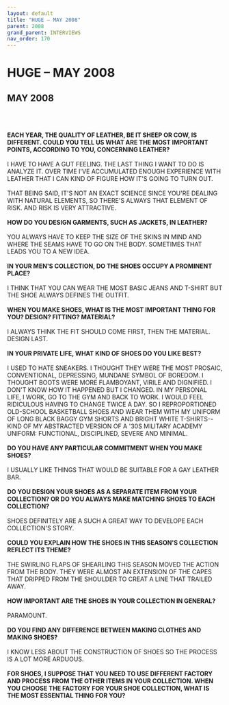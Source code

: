 ```yaml
---
layout: default
title: "HUGE – MAY 2008"
parent: 2008
grand_parent: INTERVIEWS
nav_order: 170
---
```


# HUGE – MAY 2008
## MAY 2008

<br><br></p>
<p><b>EACH YEAR, THE QUALITY OF LEATHER, BE IT SHEEP OR COW, IS DIFFERENT. COULD YOU TELL US WHAT ARE THE MOST IMPORTANT POINTS, ACCORDING TO YOU, CONCERNING LEATHER?</b> <br />
<br />
I HAVE TO HAVE A GUT FEELING. THE LAST THING I WANT TO DO IS ANALYZE IT. OVER TIME I'VE ACCUMULATED ENOUGH EXPERIENCE WITH LEATHER THAT I CAN KIND OF FIGURE HOW IT'S GOING TO TURN OUT. <br />
<br />
THAT BEING SAID, IT'S NOT AN EXACT SCIENCE SINCE YOU'RE DEALING WITH NATURAL ELEMENTS, SO THERE'S ALWAYS THAT ELEMENT OF RISK. AND RISK IS VERY ATTRACTIVE. <br />
<br />
<b>HOW DO YOU DESIGN GARMENTS, SUCH AS JACKETS, IN LEATHER?</b> <br />
<br />
YOU ALWAYS HAVE TO KEEP THE SIZE OF THE SKINS IN MIND AND WHERE THE SEAMS HAVE TO GO ON THE BODY. SOMETIMES THAT LEADS YOU TO A NEW IDEA. <br />
<br />
<b>IN YOUR MEN'S COLLECTION, DO THE SHOES OCCUPY A PROMINENT PLACE?</b> <br />
<br />
I THINK THAT YOU CAN WEAR THE MOST BASIC JEANS AND T-SHIRT BUT THE SHOE ALWAYS DEFINES THE OUTFIT. <br />
<br />
<b>WHEN YOU MAKE SHOES, WHAT IS THE MOST IMPORTANT THING FOR YOU? DESIGN? FITTING? MATERIAL?</b> <br />
<br />
I ALWAYS THINK THE FIT SHOULD COME FIRST, THEN THE MATERIAL. DESIGN LAST. <br />
<br />
<b>IN YOUR PRIVATE LIFE, WHAT KIND OF SHOES DO YOU LIKE BEST?</b> <br />
<br />
I USED TO HATE SNEAKERS. I THOUGHT THEY WERE THE MOST PROSAIC, CONVENTIONAL, DEPRESSING, MUNDANE SYMBOL OF BOREDOM. I THOUGHT BOOTS WERE MORE FLAMBOYANT, VIRILE AND DIGNIFIED. I DON'T KNOW HOW IT HAPPENED BUT I CHANGED. IN MY PERSONAL LIFE, I WORK, GO TO THE GYM AND BACK TO WORK. I WOULD FEEL RIDICULOUS HAVING TO CHANGE TWICE A DAY. SO I REPROPORTIONED OLD-SCHOOL BASKETBALL SHOES AND WEAR THEM WITH MY UNIFORM OF LONG BLACK BAGGY GYM SHORTS AND BRIGHT WHITE T-SHIRTS--KIND OF MY ABSTRACTED VERSION OF A '30S MILITARY ACADEMY UNIFORM: FUNCTIONAL, DISCIPLINED, SEVERE AND MINIMAL. <br />
<br />
<b>DO YOU HAVE ANY PARTICULAR COMMITMENT WHEN YOU MAKE SHOES?</b> <br />
<br />
I USUALLY LIKE THINGS THAT WOULD BE SUITABLE FOR A GAY LEATHER BAR. <br />
<br />
<b>DO YOU DESIGN YOUR SHOES AS A SEPARATE ITEM FROM YOUR COLLECTION? OR DO YOU ALWAYS MAKE MATCHING SHOES TO EACH COLLECTION?</b> <br />
<br />
SHOES DEFINITELY ARE A SUCH A GREAT WAY TO DEVELOPE EACH COLLECTION'S STORY. <br />
<br />
<b>COULD YOU EXPLAIN HOW THE SHOES IN THIS SEASON'S COLLECTION REFLECT ITS THEME?</b> <br />
<br />
THE SWIRLING FLAPS OF SHEARLING THIS SEASON MOVED THE ACTION FROM THE BODY. THEY WERE ALMOST AN EXTENSION OF THE CAPES THAT DRIPPED FROM THE SHOULDER TO CREAT A LINE THAT TRAILED AWAY. <br />
<br />
<b>HOW IMPORTANT ARE THE SHOES IN YOUR COLLECTION IN GENERAL?</b> <br />
<br />
PARAMOUNT. <br />
<br />
<b>DO YOU FIND ANY DIFFERENCE BETWEEN MAKING CLOTHES AND MAKING SHOES?</b> <br />
<br />
I KNOW LESS ABOUT THE CONSTRUCTION OF SHOES SO THE PROCESS IS A LOT MORE ARDUOUS. <br />
<br />
<b>FOR SHOES, I SUPPOSE THAT YOU NEED TO USE DIFFERENT FACTORY AND PROCESS FROM THE OTHER ITEMS IN YOUR COLLECTION. WHEN YOU CHOOSE THE FACTORY FOR YOUR SHOE COLLECTION, WHAT IS THE MOST ESSENTIAL THING FOR YOU?</b> <br />
<br />

